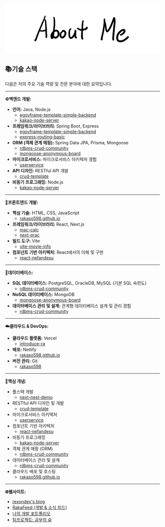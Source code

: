 ![AboutMe](images/AboutMe.png)  

## 📚기술 스택

다음은 저의 주요 기술 역량 및 전문 분야에 대한 요약입니다.

---

**⚙️백엔드 개발:**

  * **언어:** Java, Node.js
      * [egovframe-template-simple-backend](https://www.google.com/search?q=https://github.com/rakaso598/egovframe-template-simple-backend)
      * [kakao-node-server](https://www.google.com/search?q=https://github.com/rakaso598/kakao-node-server)
  * **프레임워크/라이브러리:** Spring Boot, Express
      * [egovframe-template-simple-backend](https://www.google.com/search?q=https://github.com/rakaso598/egovframe-template-simple-backend)
      * [express-routing-basic](https://www.google.com/search?q=https://github.com/rakaso598/express-routing-basic)
  * **ORM (객체 관계 매핑):** Spring Data JPA, Prisma, Mongoose
      * [rdbms-crud-community](https://www.google.com/search?q=https://github.com/rakaso598/rdbms-crud-community)
      * [mongoose-anonymous-board](https://www.google.com/search?q=https://github.com/rakaso598/mongoose-anonymous-board)
  * **마이크로서비스:** 마이크로서비스 아키텍처 경험
      * [userservice](https://www.google.com/search?q=https://github.com/rakaso598/userservice)
  * **API 디자인:** RESTful API 개발
      * [crud-template](https://www.google.com/search?q=https://github.com/rakaso598/crud-template)
  * **비동기 프로그래밍:** Node.js
      * [kakao-node-server](https://www.google.com/search?q=https://github.com/rakaso598/kakao-node-server)

-----

**🎨프론트엔드 개발:**

  * **핵심 기술:** HTML, CSS, JavaScript
      * [rakaso598.github.io](https://www.google.com/search?q=https://github.com/rakaso598/rakaso598.github.io)
  * **프레임워크/라이브러리:** React, Next.js
      * [mac-calc](https://www.google.com/search?q=https://github.com/rakaso598/mac-calc)
      * [next-prac](https://www.google.com/search?q=https://github.com/rakaso598/next-prac)
  * **빌드 도구:** Vite
      * [vite-movie-info](https://www.google.com/search?q=https://github.com/rakaso598/vite-movie-info)
  * **컴포넌트 기반 아키텍처:** React에서의 이해 및 구현
      * [react-nefandesu](https://www.google.com/search?q=https://github.com/rakaso598/react-nefandesu)

-----

**💾데이터베이스:**

  * **SQL 데이터베이스:** PostgreSQL, OracleDB, MySQL (기본 SQL 숙련도)
      * [rdbms-crud-community](https://www.google.com/search?q=https://github.com/rakaso598/rdbms-crud-community)
  * **NoSQL 데이터베이스:** MongoDB
      * [mongoose-anonymous-board](https://www.google.com/search?q=https://github.com/rakaso598/mongoose-anonymous-board)
  * **데이터베이스 관리 및 설계:** 관계형 데이터베이스 설계 및 관리 경험
      * [rdbms-crud-community](https://www.google.com/search?q=https://github.com/rakaso598/rdbms-crud-community)

-----

**☁️클라우드 & DevOps:**

  * **클라우드 플랫폼:** Vercel
      * [introduce-ra](https://www.google.com/search?q=https://github.com/rakaso598/introduce-ra)
  * **배포:** Netlify
      * [rakaso598.github.io](https://www.google.com/search?q=https://github.com/rakaso598/rakaso598.github.io)
  * **버전 관리:** Git
      * [rakaso598](https://www.google.com/search?q=https://github.com/rakaso598/rakaso598)

-----

**🎯핵심 개념:**

  * 풀스택 개발
      * [next-nest-demo](https://www.google.com/search?q=https://github.com/rakaso598/next-nest-demo)
  * RESTful API 디자인 및 개발
      * [crud-template](https://www.google.com/search?q=https://github.com/rakaso598/crud-template)
  * 마이크로서비스 아키텍처
      * [userservice](https://www.google.com/search?q=https://github.com/rakaso598/userservice)
  * 컴포넌트 기반 아키텍처
      * [react-nefandesu](https://www.google.com/search?q=https://github.com/rakaso598/react-nefandesu)
  * 비동기 프로그래밍
      * [kakao-node-server](https://www.google.com/search?q=https://github.com/rakaso598/kakao-node-server)
  * 객체 관계 매핑 (ORM)
      * [rdbms-crud-community](https://www.google.com/search?q=https://github.com/rakaso598/rdbms-crud-community)
  * 데이터베이스 관리 및 설계
      * [rdbms-crud-community](https://www.google.com/search?q=https://github.com/rakaso598/rdbms-crud-community)
  * 클라우드 배포 및 호스팅
      * [rakaso598.github.io](https://www.google.com/search?q=https://github.com/rakaso598/rakaso598.github.io)

-----

**🌐웹사이트:**

  * [rexondex's blog](https://rexondex.tistory.com/)
  * [RakaFeed (개발 & 소식 피드)](https://rakaso598.github.io/)
  * [나의 개발 포트폴리오](https://rakaso598.github.io/portfolio/)
  * [팀프로젝트: 공부의 숲](https://rakaso598.github.io/portfolio/study-forest/)
